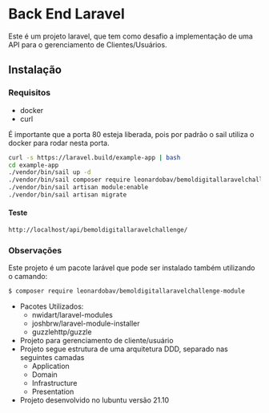# Back End Laravel

Este é um projeto laravel, que tem como desafio a implementação de uma API para o gerenciamento de Clientes/Usuários.

## Instalação

### Requisitos
- docker
- curl

É importante que a porta 80 esteja liberada, pois por padrão o sail utiliza o docker para rodar nesta porta.

```sh
curl -s https://laravel.build/example-app | bash
cd example-app
./vendor/bin/sail up -d
./vendor/bin/sail composer require leonardobav/bemoldigitallaravelchallenge-module
./vendor/bin/sail artisan module:enable
./vendor/bin/sail artisan migrate
```
#### Teste
```sh
http://localhost/api/bemoldigitallaravelchallenge/
```

### Observações
Este projeto é um pacote larável que pode ser instalado também utilizando o camando:
```bash
$ composer require leonardobav/bemoldigitallaravelchallenge-module
```

- Pacotes Utilizados:
    - nwidart/laravel-modules
    - joshbrw/laravel-module-installer
    - guzzlehttp/guzzle
- Projeto para gerenciamento de cliente/usuário
- Projeto segue estrutura de uma arquitetura DDD, separado nas seguintes camadas
    - Application
    - Domain
    - Infrastructure
    - Presentation
- Projeto desenvolvido no lubuntu versão 21.10

